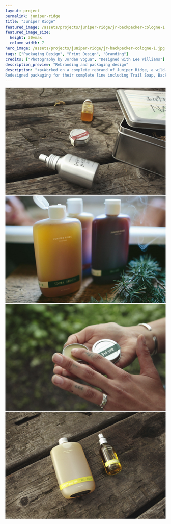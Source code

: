 ```yaml
---
layout: project
permalink: juniper-ridge
title: "Juniper Ridge"
featured_image: /assets/projects/juniper-ridge/jr-backpacker-cologne-1.jpg/
featured_image_size:
  height: 30vmax
  column_width: 7
hero_image: /assets/projects/juniper-ridge/jr-backpacker-cologne-1.jpg
tags: ["Packaging Design", "Print Design", "Branding"]
credits: ["Photography by Jordan Vogua", "Designed with Lee Williams"]
description_preview: "Rebranding and packaging design"
description: "<p>Worked on a complete rebrand of Juniper Ridge, a wild-harvested fragrance company, to visually unify their brand.
Redesigned packaging for their complete line including Trail Soap, Backpacker's Cologne, Cabin Spray, Campfire Incense and Smudge's.</p>"
---
```


<div class="grid">
  <div class="grid__col-12">
    <img class="reveal reveal--out" src="/assets/projects/juniper-ridge/jr-box-set-1.jpg" />
  </div>
</div>

<div class="full-bleed">
  <img class="reveal reveal--out" src="/assets/projects/juniper-ridge/jr-soaps.jpg"/>
</div>

<div class="grid">
  <div class="grid__col-12">
    <img class="reveal reveal--out" src="/assets/projects/juniper-ridge/jr-trail-resin-cologne-big-sur-1.jpg" />
  </div>
</div>

<div class="grid">
  <div class="grid__col-12 grid__col--bleed-bottom">
    <img class="reveal reveal--out" src="/assets/projects/juniper-ridge/jr-christmas-fur-set-1.jpg" />
  </div>
</div>